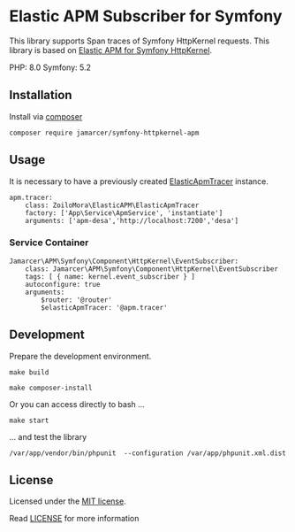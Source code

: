# Elastic APM Subscriber for Symfony

This library supports Span traces of Symfony HttpKernel requests.
This library is based on [Elastic APM for Symfony HttpKernel](https://github.com/PcComponentes/apm-symfony-http-kernel).

PHP: 8.0
Symfony: 5.2

## Installation

Install via [composer](https://getcomposer.org/)

```shell script
composer require jamarcer/symfony-httpkernel-apm
```

## Usage

It is necessary to have a previously created [ElasticApmTracer](https://github.com/zoilomora/elastic-apm-agent-php) instance.

```shell script
apm.tracer:
    class: ZoiloMora\ElasticAPM\ElasticApmTracer
    factory: ['App\Service\ApmService', 'instantiate']
    arguments: ['apm-desa','http://localhost:7200','desa']
```

### Service Container

```shell script
Jamarcer\APM\Symfony\Component\HttpKernel\EventSubscriber:
    class: Jamarcer\APM\Symfony\Component\HttpKernel\EventSubscriber
    tags: [ { name: kernel.event_subscriber } ]
    autoconfigure: true
    arguments:
        $router: '@router'
        $elasticApmTracer: '@apm.tracer'
```

## Development

Prepare the development environment. 

```shell script
make build
```

```shell script
make composer-install
```

Or you can access directly to bash ...

```shell script
make start
```

... and test the library

```shell script
/var/app/vendor/bin/phpunit  --configuration /var/app/phpunit.xml.dist 
```

## License

Licensed under the [MIT license](http://opensource.org/licenses/MIT).

Read [LICENSE](LICENSE) for more information